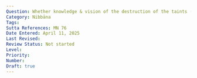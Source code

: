 ```yaml
---
Question: Whether knowledge & vision of the destruction of the taints (khīṇāsava) is the same as the destruction of the taints?
Category: Nibbāna
Tags:
Sutta References: MN 76
Date Entered: April 11, 2025
Last Revised:
Review Status: Not started
Level: 
Priority: 
Number: 
Draft: true
---
```

